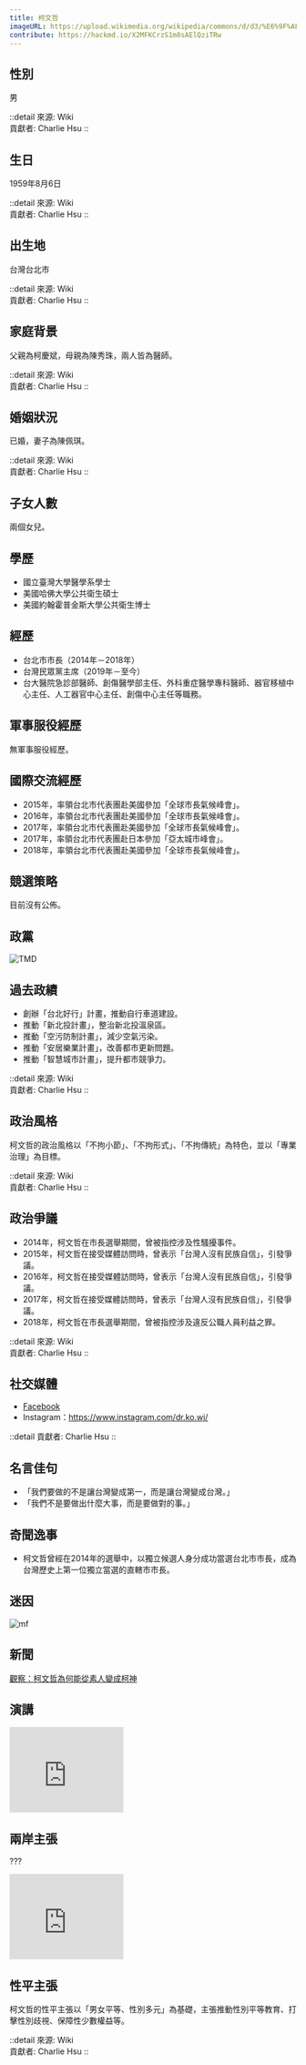 ```yaml
---
title: 柯文哲
imageURL: https://upload.wikimedia.org/wikipedia/commons/d/d3/%E6%9F%AF%E6%96%87%E5%93%B2_IMG_9322-1_%2814300234412%29_%28cropped%29.jpg
contribute: https://hackmd.io/X2MFKCrzS1m8sAElQziTRw
---
```


## 性別
男

::detail
來源: Wiki
<br>
貢獻者: Charlie Hsu
::

## 生日
1959年8月6日

::detail
來源: Wiki
<br>
貢獻者: Charlie Hsu
::

## 出生地
台灣台北市

::detail
來源: Wiki
<br>
貢獻者: Charlie Hsu
::

## 家庭背景
父親為柯慶斌，母親為陳秀珠，兩人皆為醫師。

::detail
來源: Wiki
<br>
貢獻者: Charlie Hsu
::

## 婚姻狀況
已婚，妻子為陳佩琪。

::detail
來源: Wiki
<br>
貢獻者: Charlie Hsu
::

## 子女人數
兩個女兒。

## 學歷
- 國立臺灣大學醫學系學士
- 美國哈佛大學公共衛生碩士
- 美國約翰霍普金斯大學公共衛生博士

## 經歷
- 台北市市長（2014年－2018年）
- 台灣民眾黨主席（2019年－至今）
- 台大醫院急診部醫師、創傷醫學部主任、外科重症醫學專科醫師、器官移植中心主任、人工器官中心主任、創傷中心主任等職務。

## 軍事服役經歷
無軍事服役經歷。

## 國際交流經歷
- 2015年，率領台北市代表團赴美國參加「全球市長氣候峰會」。
- 2016年，率領台北市代表團赴美國參加「全球市長氣候峰會」。
- 2017年，率領台北市代表團赴美國參加「全球市長氣候峰會」。
- 2017年，率領台北市代表團赴日本參加「亞太城市峰會」。
- 2018年，率領台北市代表團赴美國參加「全球市長氣候峰會」。

## 競選策略
目前沒有公佈。

## 政黨
![TMD](https://upload.wikimedia.org/wikipedia/commons/0/0c/Emblem_of_Taiwan_People%27s_Party_2019.svg)

## 過去政績
- 創辦「台北好行」計畫，推動自行車道建設。
- 推動「新北投計畫」，整治新北投溫泉區。
- 推動「空污防制計畫」，減少空氣污染。
- 推動「安居樂業計畫」，改善都市更新問題。
- 推動「智慧城市計畫」，提升都市競爭力。

::detail
來源: Wiki
<br>
貢獻者: Charlie Hsu
::

## 政治風格
柯文哲的政治風格以「不拘小節」、「不拘形式」、「不拘傳統」為特色，並以「專業治理」為目標。

::detail
來源: Wiki
<br>
貢獻者: Charlie Hsu
::

## 政治爭議
- 2014年，柯文哲在市長選舉期間，曾被指控涉及性騷擾事件。
- 2015年，柯文哲在接受媒體訪問時，曾表示「台灣人沒有民族自信」，引發爭議。
- 2016年，柯文哲在接受媒體訪問時，曾表示「台灣人沒有民族自信」，引發爭議。
- 2017年，柯文哲在接受媒體訪問時，曾表示「台灣人沒有民族自信」，引發爭議。
- 2018年，柯文哲在市長選舉期間，曾被指控涉及違反公職人員利益之罪。

::detail
來源: Wiki
<br>
貢獻者: Charlie Hsu
::

## 社交媒體
- [Facebook](https://www.facebook.com/DoctorKoWJ)
- Instagram：https://www.instagram.com/dr.ko.wj/

::detail
貢獻者: Charlie Hsu
::

## 名言佳句
- 「我們要做的不是讓台灣變成第一，而是讓台灣變成台灣。」
- 「我們不是要做出什麼大事，而是要做對的事。」

## 奇聞逸事
- 柯文哲曾經在2014年的選舉中，以獨立候選人身分成功當選台北市市長，成為台灣歷史上第一位獨立當選的直轄市市長。

## 迷因
![mf](https://memeprod.sgp1.digitaloceanspaces.com/user-wtf/1622120852746.jpg)

## 新聞
[觀察：柯文哲為何能從素人變成柯神](https://www.bbc.com/zhongwen/trad/china/2014/11/141127_ana_taiwan_election_ke)

## 演講
<iframe width="200" src="https://www.youtube.com/embed/eATW6ah3RFM" title="YouTube video player" frameborder="0" allow="accelerometer; autoplay; clipboard-write; encrypted-media; gyroscope; picture-in-picture; web-share" allowfullscreen></iframe>

## 兩岸主張
???
<iframe width="200" src="https://www.youtube.com/embed/WN4OJlYImc8" title="YouTube video player" frameborder="0" allow="accelerometer; autoplay; clipboard-write; encrypted-media; gyroscope; picture-in-picture; web-share" allowfullscreen></iframe>

## 性平主張
柯文哲的性平主張以「男女平等、性別多元」為基礎，主張推動性別平等教育、打擊性別歧視、保障性少數權益等。

::detail
來源: Wiki
<br>
貢獻者: Charlie Hsu
::
